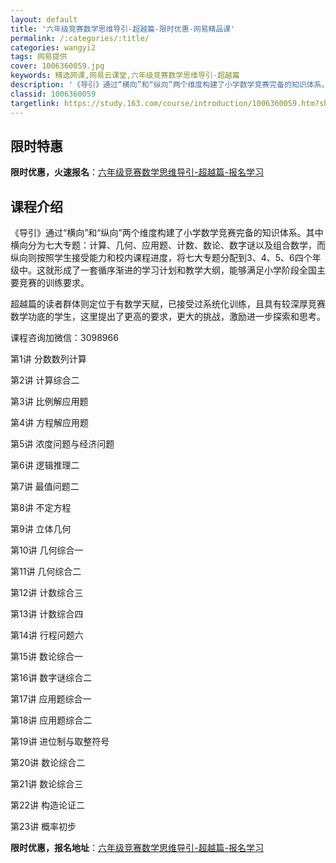 ```yaml
---
layout: default
title: '六年级竞赛数学思维导引-超越篇-限时优惠-网易精品课'
permalink: /:categories/:title/
categories: wangyi2
tags: 网易提供
cover: 1006360059.jpg
keywords: 精选网课,网易云课堂,六年级竞赛数学思维导引-超越篇
description: '《导引》通过“横向”和“纵向”两个维度构建了小学数学竞赛完备的知识体系。其中横向分为七大专题：计算、几何、应用题、计数、'
classid: 1006360059
targetlink: https://study.163.com/course/introduction/1006360059.htm?share=1&shareId=1025206652&utm_campaign=share&utm_medium=iphoneShare&utm_source=&utm_u=1025206652
---
```


## 限时特惠

**限时优惠，火速报名**：[六年级竞赛数学思维导引-超越篇-报名学习](https://study.163.com/course/introduction/1006360059.htm?share=1&shareId=1025206652&utm_campaign=share&utm_medium=iphoneShare&utm_source=&utm_u=1025206652)

## 课程介绍

《导引》通过“横向”和“纵向”两个维度构建了小学数学竞赛完备的知识体系。其中横向分为七大专题：计算、几何、应用题、计数、数论、数字谜以及组合数学，而纵向则按照学生接受能力和校内课程进度，将七大专题分配到3、4、5、6四个年级中。这就形成了一套循序渐进的学习计划和教学大纲，能够满足小学阶段全国主要竞赛的训练要求。



超越篇的读者群体则定位于有数学天赋，已接受过系统化训练，且具有较深厚竞赛数学功底的学生，这里提出了更高的要求，更大的挑战，激励进一步探索和思考。



课程咨询加微信：3098966



第1讲 分数数列计算

第2讲 计算综合二

第3讲 比例解应用题

第4讲 方程解应用题

第5讲 浓度问题与经济问题

第6讲 逻辑推理二

第7讲 最值问题二

第8讲 不定方程

第9讲 立体几何

第10讲 几何综合一

第11讲 几何综合二

第12讲 计数综合三

第13讲 计数综合四

第14讲 行程问题六

第15讲 数论综合一

第16讲 数字谜综合二

第17讲 应用题综合一

第18讲 应用题综合二

第19讲 进位制与取整符号

第20讲 数论综合二

第21讲 数论综合三

第22讲 构造论证二

第23讲 概率初步

**限时优惠，报名地址**：[六年级竞赛数学思维导引-超越篇-报名学习](https://study.163.com/course/introduction/1006360059.htm?share=1&shareId=1025206652&utm_campaign=share&utm_medium=iphoneShare&utm_source=&utm_u=1025206652)

